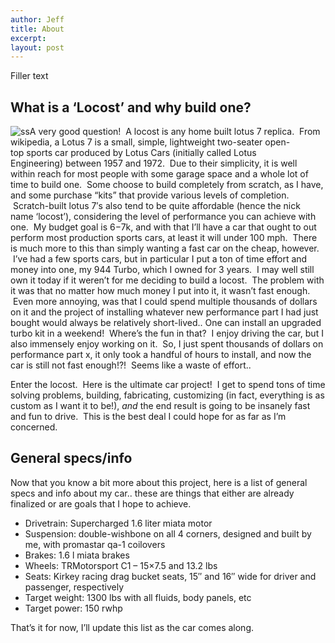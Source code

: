 ```yaml
---
author: Jeff
title: About
excerpt:
layout: post
---
```

Filler text

## What is a ‘Locost’ and why build one?

![ss][1]A very good question!  A locost is any home built lotus 7 replica.  From wikipedia, a Lotus 7 is a small, simple, lightweight two-seater open-top sports car produced by Lotus Cars (initially called Lotus Engineering) between 1957 and 1972.  Due to their simplicity, it is well within reach for most people with some garage space and a whole lot of time to build one.  Some choose to build completely from scratch, as I have, and some purchase “kits” that provide various levels of completion.  Scratch-built lotus 7′s also tend to be quite affordable (hence the nick name ‘locost’), considering the level of performance you can achieve with one.  My budget goal is $6-$7k, and with that I’ll have a car that ought to out perform most production sports cars, at least it will under 100 mph.  There is much more to this than simply wanting a fast car on the cheap, however.  I’ve had a few sports cars, but in particular I put a ton of time effort and money into one, my 944 Turbo, which I owned for 3 years.  I may well still own it today if it weren’t for me deciding to build a locost.  The problem with it was that no matter how much money I put into it, it wasn’t fast enough.  Even more annoying, was that I could spend multiple thousands of dollars on it and the project of installing whatever new performance part I had just bought would always be relatively short-lived.. One can install an upgraded turbo kit in a weekend!  Where’s the fun in that?  I enjoy driving the car, but I also immensely enjoy working on it.  So, I just spent thousands of dollars on performance part x, it only took a handful of hours to install, and now the car is still not fast enough!?!  Seems like a waste of effort..

Enter the locost.  Here is the ultimate car project!  I get to spend tons of time solving problems, building, fabricating, customizing (in fact, everything is as custom as I want it to be!), *and* the end result is going to be insanely fast and fun to drive.  This is the best deal I could hope for as far as I’m concerned.

## General specs/info

Now that you know a bit more about this project, here is a list of general specs and info about my car.. these are things that either are already finalized or are goals that I hope to achieve.

*   Drivetrain: Supercharged 1.6 liter miata motor
*   Suspension: double-wishbone on all 4 corners, designed and built by me, with promastar qa-1 coilovers
*   Brakes: 1.6 l miata brakes
*   Wheels: TRMotorsport C1 – 15×7.5 and 13.2 lbs
*   Seats: Kirkey racing drag bucket seats, 15″ and 16″ wide for driver and passenger, respectively
*   Target weight: 1300 lbs with all fluids, body panels, etc
*   Target power: 150 rwhp

That’s it for now, I’ll update this list as the car comes along.

 [1]: http://locost.jefftougas.com/wp-content/uploads/2008/01/ss-300x185.jpg "ss"
